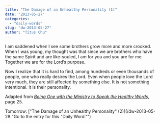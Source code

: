 ```yaml
---
title: "The Damage of an Unhealthy Personality (1)"
date: "2013-05-27"
categories: 
  - "daily-words"
slug: "dw-2013-05-27"
author: "Titus Chu"
---
```


I am saddened when I see some brothers grow more and more crooked. When I was young, my thought was that since we are brothers who have the same Spirit and are like-souled, I am for you and you are for me. Together we are for the Lord’s purpose.

Now I realize that it is hard to find, among hundreds or even thousands of people, one who really desires the Lord. Even when people love the Lord very much, they are still affected by something else. It is not something intentional. It is their personality.

Adapted from _[Being One with the Ministry to Speak the Healthy Words,](/book-one-with-the-ministry-vol-2 "Go to the listing for this book.")_ page 25.

Tomorrow: ["The Damage of an Unhealthy Personality" (2)](/dw-2013-05-28 "Go to the entry for this "Daily Word."")
